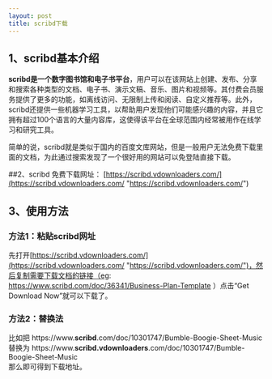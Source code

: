 ```yaml
---
layout: post
title: scribd下载
---
```


## 1、scribd基本介绍
**scribd是一个数字图书馆和电子书平台**，用户可以在该网站上创建、发布、分享和搜索各种类型的文档、电子书、演示文稿、音乐、图片和视频等。其付费会员服务提供了更多的功能，如离线访问、无限制上传和阅读、自定义推荐等。此外，scribd还提供一些机器学习工具，以帮助用户发现他们可能感兴趣的内容，并且它拥有超过100个语言的大量内容库，这使得该平台在全球范围内经常被用作在线学习和研究工具。

简单的说，scribd就是类似于国内的百度文库网站，但是一般用户无法免费下载里面的文档，为此通过搜索发现了一个很好用的网站可以免登陆直接下载。

##2、scribd 免费下载网址：
[https://scribd.vdownloaders.com/](https://scribd.vdownloaders.com/ "https://scribd.vdownloaders.com/")

## 3、使用方法

### 方法1：粘贴scribd网址
先打开[https://scribd.vdownloaders.com/](https://scribd.vdownloaders.com/ "https://scribd.vdownloaders.com/")，然后复制需要下载文档的链接（eg: https://www.scribd.com/doc/36341/Business-Plan-Template ）点击“Get Download Now”就可以下载了。


### 方法2：替换法

比如把 https://www.**scribd**.com/doc/10301747/Bumble-Boogie-Sheet-Music  替换为  https://www.**scribd.vdownloaders**.com/doc/10301747/Bumble-Boogie-Sheet-Music  
那么即可得到下载地址。
